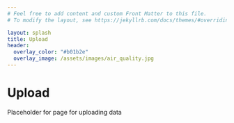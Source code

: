 ```yaml
---
# Feel free to add content and custom Front Matter to this file.
# To modify the layout, see https://jekyllrb.com/docs/themes/#overriding-theme-defaults

layout: splash
title: Upload
header:
  overlay_color: "#b01b2e"
  overlay_image: /assets/images/air_quality.jpg
---
```


# Upload

Placeholder for page for uploading data

